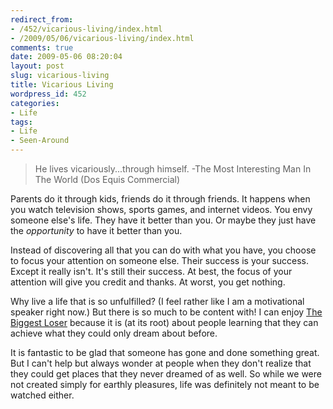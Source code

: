 ```yaml
---
redirect_from:
- /452/vicarious-living/index.html
- /2009/05/06/vicarious-living/index.html
comments: true
date: 2009-05-06 08:20:04
layout: post
slug: vicarious-living
title: Vicarious Living
wordpress_id: 452
categories:
- Life
tags:
- Life
- Seen-Around
---
```


> He lives vicariously...through himself.
-The Most Interesting Man In The World (Dos Equis Commercial)



Parents do it through kids, friends do it through friends.  It happens when you watch television shows, sports games, and internet videos.  You envy someone else's life.  They have it better than you.  Or maybe they just have the _opportunity_ to have it better than you.

Instead of discovering all that you can do with what you have, you choose to focus your attention on someone else.  Their success is your success.  Except it really isn't.  It's still their success.  At best, the focus of your attention will give you credit and thanks.  At worst, you get nothing.

Why live a life that is so unfulfilled?  (I feel rather like I am a motivational speaker right now.)  But there is so much to be content with!  I can enjoy [The Biggest Loser](http://www.nbc.com/The_Biggest_Loser/) because it is (at its root) about people learning that they can achieve what they could only dream about before.

It is fantastic to be glad that someone has gone and done something great.  But I can't help but always wonder at people when they don't realize that they could get places that they never dreamed of as well.  So while we were not created simply for earthly pleasures, life was definitely not meant to be watched either.
